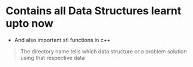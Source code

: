 # Contains all Data Structures learnt upto now

* And also important stl functions in c++

>The directory name tells which data structure or a problem solution using that respective data 